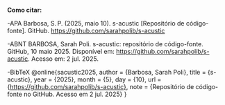**Como citar:**


-APA
Barbosa, S. P. (2025, maio 10). s-acustic [Repositório de código-fonte]. GitHub. https://github.com/sarahpolib/s-acustic

-ABNT
BARBOSA, Sarah Poli. s-acustic: repositório de código-fonte. GitHub, 10 maio 2025. Disponível em: https://github.com/sarahpolib/s-acustic. Acesso em: 2 jul. 2025.

-BibTeX
@online{sacustic2025,
  author       = {Barbosa, Sarah Poli},
  title        = {s-acustic},
  year         = {2025},
  month        = {5},
  day          = {10},
  url          = {https://github.com/sarahpolib/s-acustic},
  note         = {Repositório de código-fonte no GitHub. Acesso em 2 jul. 2025}
}
